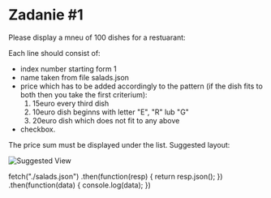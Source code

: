 # Zadanie #1
Please display a mneu of 100 dishes for a restuarant:

Each line should consist of:
- index number starting form  1
- name taken from file salads.json
- price which has to be added accordingly to the pattern (if the dish fits to both then you take the first criterium):  
    1. 15euro every third dish
    2. 10euro dish beginns with letter "E", "R" lub "G"
    3. 20euro dish which does not fit to any above
- checkbox.

The price sum must be displayed under the list. Suggested layout:

![Suggested View](./suggested_view.png)

fetch("./salads.json")
    .then(function(resp) {
        return resp.json();
    })
    .then(function(data) {
        console.log(data);
    }) 